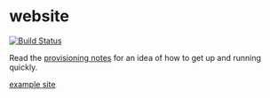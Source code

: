website
=======
[![Build Status](https://travis-ci.org/Feralo/website.svg?branch=master)](https://travis-ci.org/Feralo/website)

Read the [provisioning notes](deploy_tools/provisioning_notes.md) for an idea of how to get up and running quickly.

[example site](http://feralo.com/)
